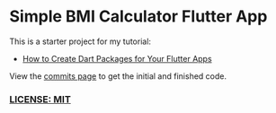 # Simple BMI Calculator Flutter App

This is a starter project for my tutorial:
     
- [How to Create Dart Packages for Your Flutter Apps](https://codewithandrea.com/videos/2020-06-01-how-to-create-dart-packages-flutter-apps/)

View the [commits page](https://github.com/bizz84/bmi_calculator_app_flutter/commits/master) to get the initial and finished code.

### [LICENSE: MIT](LICENSE.md)
